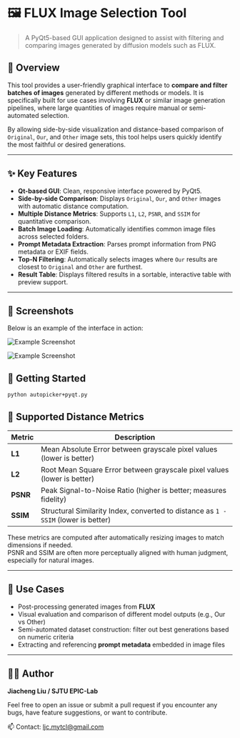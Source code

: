 # 🖼️ FLUX Image Selection Tool
> A PyQt5-based GUI application designed to assist with filtering and comparing images generated by diffusion models such as FLUX.

## 📌 Overview

This tool provides a user-friendly graphical interface to **compare and filter batches of images** generated by different methods or models. It is specifically built for use cases involving **FLUX** or similar image generation pipelines, where large quantities of images require manual or semi-automated selection.

By allowing side-by-side visualization and distance-based comparison of `Original`, `Our`, and `Other` image sets, this tool helps users quickly identify the most faithful or desired generations.

---

## ✨ Key Features

- **Qt-based GUI**: Clean, responsive interface powered by PyQt5.
- **Side-by-side Comparison**: Displays `Original`, `Our`, and `Other` images with automatic distance computation.
- **Multiple Distance Metrics**: Supports `L1`, `L2`, `PSNR`, and `SSIM` for quantitative comparison.
- **Batch Image Loading**: Automatically identifies common image files across selected folders.
- **Prompt Metadata Extraction**: Parses prompt information from PNG metadata or EXIF fields.
- **Top-N Filtering**: Automatically selects images where `Our` results are closest to `Original` and `Other` are furthest.
- **Result Table**: Displays filtered results in a sortable, interactive table with preview support.


---

## 📸 Screenshots
Below is an example of the interface in action:

![Example Screenshot](assets/example1.jpg)

![Example Screenshot](assets/example2.jpg)
## 🚀 Getting Started
```bash
python autopicker+pyqt.py
```

## 📐 Supported Distance Metrics

| Metric | Description |
|--------|-------------|
| **L1** | Mean Absolute Error between grayscale pixel values (lower is better) |
| **L2** | Root Mean Square Error between grayscale pixel values (lower is better) |
| **PSNR** | Peak Signal-to-Noise Ratio (higher is better; measures fidelity) |
| **SSIM** | Structural Similarity Index, converted to distance as `1 - SSIM` (lower is better) |

These metrics are computed after automatically resizing images to match dimensions if needed.  
PSNR and SSIM are often more perceptually aligned with human judgment, especially for natural images.

---

## 🧠 Use Cases

- Post-processing generated images from **FLUX**
- Visual evaluation and comparison of different model outputs (e.g., Our vs Other)
- Semi-automated dataset construction: filter out best generations based on numeric criteria
- Extracting and referencing **prompt metadata** embedded in image files

---

## 👨‍💻 Author

**Jiacheng Liu / SJTU EPIC-Lab**

Feel free to open an issue or submit a pull request if you encounter any bugs, have feature suggestions, or want to contribute.

📫 Contact: [ljc.mytcl@gmail.com](mailto:ljc.mytcl@gmail.com)
